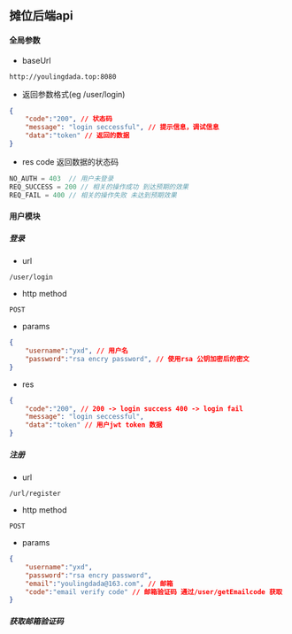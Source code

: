## 摊位后端api


#### 全局参数
* baseUrl
```shell
http://youlingdada.top:8080
```
* 返回参数格式(eg /user/login)

```json
{
    "code":"200", // 状态码
    "message": "login seccessful", // 提示信息，调试信息
    "data":"token" // 返回的数据
}
```
* res code 返回数据的状态码
```javascript
NO_AUTH = 403  // 用户未登录
REQ_SUCCESS = 200 // 相关的操作成功 到达预期的效果
REQ_FAIL = 400 // 相关的操作失败 未达到预期效果
```


#### 用户模块

##### 登录
* url
```shell
/user/login
```
* http method
```shell
POST
```
* params
```json
{
    "username":"yxd", // 用户名
    "password":"rsa encry password", // 使用rsa 公钥加密后的密文 
}
```

* res
```json
{
    "code":"200", // 200 -> login success 400 -> login fail
    "message": "login seccessful",
    "data":"token" // 用户jwt token 数据
}
```

##### 注册
* url
```shell
/url/register
```
* http method
```
POST
```
* params
```json
{
    "username":"yxd",
    "password":"rsa encry password",
    "email":"youlingdada@163.com", // 邮箱
    "code":"email verify code" // 邮箱验证码 通过/user/getEmailcode 获取
}
```

##### 获取邮箱验证码

